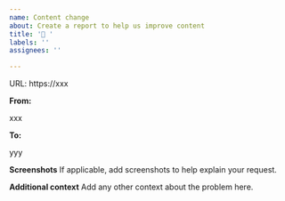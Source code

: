 ```yaml
---
name: Content change
about: Create a report to help us improve content
title: '📄 '
labels: ''
assignees: ''

---
```


URL: https://xxx

**From:**

  xxx

**To:**

  yyy

**Screenshots**
If applicable, add screenshots to help explain your request.

**Additional context**
Add any other context about the problem here.
